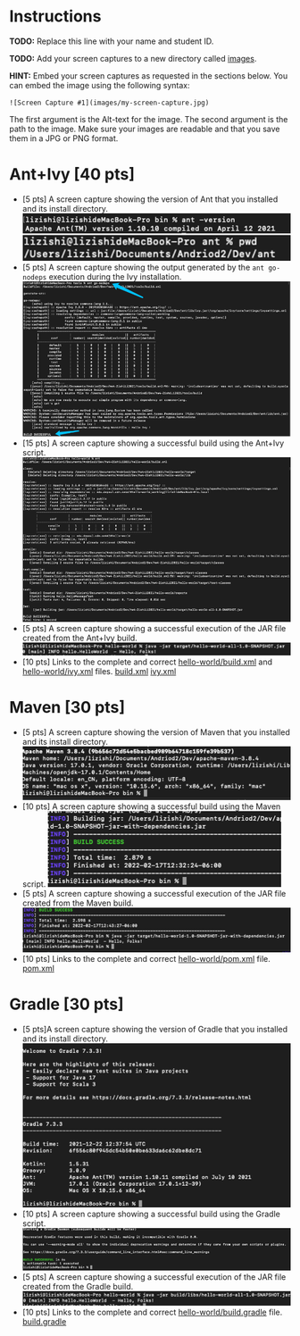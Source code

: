 # Instructions
**TODO:** Replace this line with your name and student ID.

**TODO:** Add your screen captures to a new directory called [images](images).

**HINT:** Embed your screen captures as requested in the sections below. You can embed the image using the following syntax:

```
![Screen Capture #1](images/my-screen-capture.jpg)
```

The first argument is the Alt-text for the image. The second argument is the path to the image. Make sure your images are readable and that you save them in a JPG or PNG format.

# Ant+Ivy [40 pts]
- [5 pts] A screen capture showing the version of Ant that you installed and its install directory.
 ![Screen Capture #1](images/ant1.png)
 ![Screen Capture #1](images/an1b.png)
- [5 pts] A screen capture showing the output generated by the `ant go-nodeps` execution during the Ivy installation.
![Screen Capture #1](images/ant2.png)
- [15 pts] A screen capture showing a successful build using the Ant+Ivy script.
![Screen Capture #1](images/ant3.png)
- [5 pts] A screen capture showing a successful execution of the JAR file created from the Ant+Ivy build.
![Screen Capture #1](images/ant4.png)
- [10 pts] Links to the complete and correct [hello-world/build.xml](hello-world/build.xml) and [hello-world/ivy.xml](hello-world/ivy.xml) files.
[build.xml](hello-world/build.xml)
[ivy.xml](hello-world/ivy.xml)



# Maven [30 pts]
- [5 pts] A screen capture showing the version of Maven that you installed and its install directory.
![Screen Capture #1](images/mvn1.png)  
- [10 pts] A screen capture showing a successful build using the Maven script.
![Screen Capture #1](images/mvn2.png)  
- [5 pts] A screen capture showing a successful execution of the JAR file created from the Maven build.
![Screen Capture #1](images/mnv3.png)  
- [10 pts] Links to the complete and correct [hello-world/pom.xml](hello-world/pom.xml) file.  
[pom.xml](hello-world/pom.xml)

# Gradle [30 pts]
- [5 pts]A screen capture showing the version of Gradle that you installed and its install directory.
![Screen Capture #1](images/g1.png)
- [10 pts] A screen capture showing a successful build using the Gradle script.
![Screen Capture #1](images/g2.png)
- [5 pts] A screen capture showing a successful execution of the JAR file created from the Gradle build.
![Screen Capture #1](images/g3.png)
- [10 pts] Links to the complete and correct [hello-world/build.gradle](hello-world/build.gradle) file.  
[build.gradle](hello-world/build.gradle)